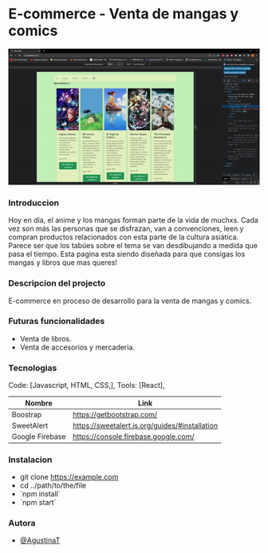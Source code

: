 # E-commerce - Venta de mangas y comics

![Funcionamiento general de la página](https://github.com/AgustinaT/Project-class2/blob/master/public/react-app.gif)

### Introduccion ###
Hoy en día, el anime y los mangas forman parte de la vida de muchxs. Cada vez son más las personas que se disfrazan, van a convenciones, leen y compran productos relacionados con esta parte de la cultura asiática. Parece ser que los tabúes sobre el tema se van desdibujando a medida que pasa el tiempo. Esta pagina esta siendo diseñada para que consigas los mangas y libros que mas queres!


### Descripcion del projecto ####
E-commerce en proceso de desarrollo para la venta de mangas y comics.


### Futuras funcionalidades ###
 - Venta de libros.
 - Venta de accesorios y mercaderia.
 

 ### Tecnologias ###
Code: [Javascript, HTML, CSS,],
Tools: [React],

| Nombre            | Link                                            |
| -----------       | -----------                                     |
| Boostrap          | https://getbootstrap.com/                       |
| SweetAlert        | https://sweetalert.js.org/guides/#installation  |
| Google Firebase   | https://console.firebase.google.com/            |


### Instalacion ###
 - git clone https://example.com
 - cd ../path/to/the/file
 - ´npm install´
 - ´npm start´
 
 
 ### Autora ###

 - [@AgustinaT](https://www.linkedin.com/in/tornari-maria-agustina-731104237/)
